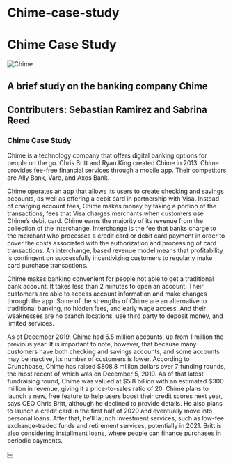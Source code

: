 # Chime-case-study
# Chime Case Study

![Chime](https://i2.wp.com/debitcardguru.com/wp-content/uploads/2020/02/chime-logo-r-white.png?resize=533%2C320&ssl=1)
## A brief study on the banking company Chime
## Contributers: Sebastian Ramirez and Sabrina Reed
### Chime Case Study
Chime is a technology company that offers digital banking options for people on the go. Chris Britt and Ryan King created Chime in 2013. Chime provides fee-free financial services through a mobile app. Their competitors are Ally Bank, Varo, and Axos Bank. 

Chime operates an app that allows its users to create checking and savings accounts, as well as offering a debit card in partnership with Visa. Instead of charging account fees, Chime makes money by taking a portion of the transactions, fees that Visa charges merchants when customers use Chime’s debit card. Chime earns the majority of its revenue from the collection of the interchange. Interchange is the fee that banks charge to the merchant who processes a credit card or debit card payment in order to cover the costs associated with the authorization and processing of card transactions. An interchange, based revenue model means that profitability is contingent on successfully incentivizing customers to regularly make card purchase transactions.

Chime makes banking convenient for people not able to get a traditional bank account. It takes less than 2 minutes to open an account. Their customers are able to access account information and make changes through the app. Some of the strengths of Chime are an alternative to traditional banking, no hidden fees, and early wage access.  And their weaknesses are no branch locations, use third party to deposit money, and limited services.

As of December 2019, Chime had 6.5 million accounts, up from 1 million the previous year. It is important to note, however, that because many customers have both checking and savings accounts, and some accounts may be inactive, its number of customers is lower. According to Crunchbase, Chime has raised $808.8 million dollars over 7 funding rounds, the most recent of which was on December 5, 2019. As of that latest fundraising round, Chime was valued at $5.8 billion with an estimated $300 million in revenue, giving it a price-to-sales ratio of 20.
Chime plans to launch a new, free feature to help users boost their credit scores next year, says CEO Chris Britt, although he declined to provide details. He also plans to launch a credit card in the first half of 2020 and eventually move into personal loans. After that, he’ll launch investment services, such as low-fee exchange-traded funds and retirement services, potentially in 2021. Britt is also considering installment loans, where people can finance purchases in periodic payments.



￼

